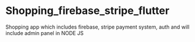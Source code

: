 # Shopping_firebase_stripe_flutter
Shopping app which includes firebase, stripe payment system, auth and will include admin panel in NODE JS
